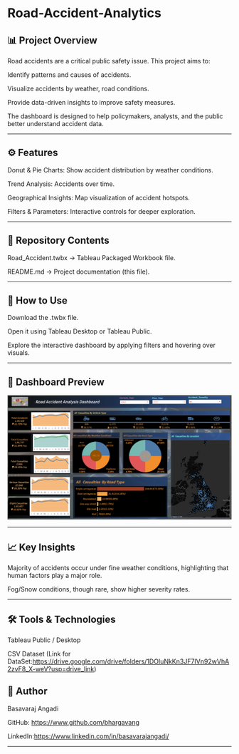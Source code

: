 # Road-Accident-Analytics


📊 Project Overview
-
Road accidents are a critical public safety issue. This project aims to:

Identify patterns and causes of accidents.

Visualize accidents by weather, road conditions.

Provide data-driven insights to improve safety measures.

The dashboard is designed to help policymakers, analysts, and the public better understand accident data.

---

 ⚙️ Features
-
Donut & Pie Charts: Show accident distribution by weather conditions.

Trend Analysis: Accidents over time.

Geographical Insights: Map visualization of accident hotspots.

Filters & Parameters: Interactive controls for deeper exploration.

---

📂 Repository Contents
-
Road_Accident.twbx → Tableau Packaged Workbook file.

README.md → Project documentation (this file).

---
🚀 How to Use
-
Download the .twbx file.

Open it using Tableau Desktop or Tableau Public.

Explore the interactive dashboard by applying filters and hovering over visuals.

---

📸 Dashboard Preview
-
![image_alt](https://github.com/bhargavang/Road-Accident-Analytics/blob/9ab9eff7015f5c19b1dc61b79346fdead1fa8799/Dashboardpic.png)

---

📈 Key Insights
-
Majority of accidents occur under fine weather conditions, highlighting that human factors play a major role.

Fog/Snow conditions, though rare, show higher severity rates.

---
🛠 Tools & Technologies
-
Tableau Public / Desktop

CSV Dataset (Link for DataSet:https://drive.google.com/drive/folders/1DOIuNkKn3JF7IVn92wVhA2zvF8_X-weV?usp=drive_link)

👤 Author
-
Basavaraj Angadi

GitHub: https://www.github.com/bhargavang

LinkedIn:https://www.linkedin.com/in/basavarajangadi/

---

